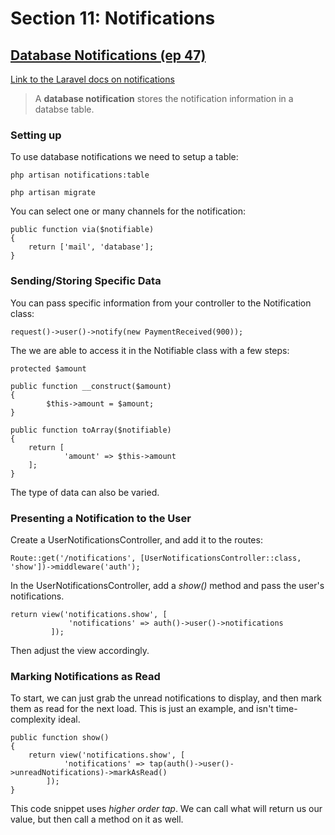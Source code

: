 # Section 11: Notifications

## [Database Notifications (ep 47)](https://laracasts.com/series/laravel-6-from-scratch/episodes/47?autoplay=true)

[Link to the Laravel docs on notifications](https://laravel.com/docs/8.x/notifications)

>A **database notification** stores the notification information in a databse table.

### Setting up
To use database notifications we need to setup a table:

```
php artisan notifications:table

php artisan migrate
```

You can select one or many channels for the notification:

```
public function via($notifiable)
{
    return ['mail', 'database'];
}
```

### Sending/Storing Specific Data

You can pass specific information from your controller to the Notification class:

```
request()->user()->notify(new PaymentReceived(900));
```

The we are able to access it in the Notifiable class with a few steps:
```
protected $amount

public function __construct($amount)
{
        $this->amount = $amount;
}

public function toArray($notifiable)
{
    return [
            'amount' => $this->amount
    ];
}
```

The type of data can also be varied.

### Presenting a Notification to the User

Create a UserNotificationsController, and add it to the routes:

```
Route::get('/notifications', [UserNotificationsController::class, 'show'])->middleware('auth');
```

In the UserNotificationsController, add a *show()* method and pass the user's notifications.

```
return view('notifications.show', [
             'notifications' => auth()->user()->notifications
         ]);
```

Then adjust the view accordingly.

### Marking Notifications as Read
To start, we can just grab the unread notifications to display, and then mark them as read for the next load. This is just an example, and isn't time-complexity ideal.

```
public function show()
{   
    return view('notifications.show', [
            'notifications' => tap(auth()->user()->unreadNotifications)->markAsRead()
        ]);
}
```
This code snippet uses *higher order tap*. We can call what will return us our value, but then call a method on it as well.